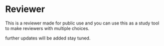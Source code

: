 # Reviewer

This is a reviewer made for public use and you can use this as a study tool to make reviewers with multiple choices.


further updates will be added stay tuned.
